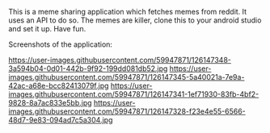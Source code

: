 This is a meme sharing application which fetches memes from reddit. It uses an API to do so. The memes are killer, clone this to your android studio and set it up. Have fun.

Screenshots of the application: 

https://user-images.githubusercontent.com/59947871/126147348-3a594b04-0d01-442b-9f92-199dd081db52.jpg
https://user-images.githubusercontent.com/59947871/126147345-5a40021a-7e9a-42ac-a68e-bcc82413079f.jpg
https://user-images.githubusercontent.com/59947871/126147341-1ef71930-83fb-4bf2-9828-8a7ac833e5bb.jpg
https://user-images.githubusercontent.com/59947871/126147328-f23e4e55-6566-48d7-9e83-094ad7c5a304.jpg
